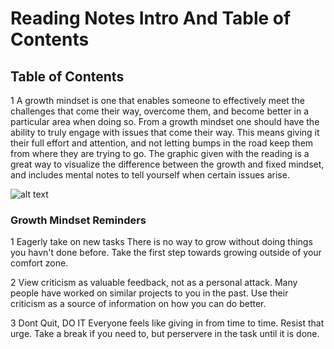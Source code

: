 # Reading Notes Intro And Table of Contents

## Table of Contents

1
A growth mindset is one that enables someone to effectively meet the challenges that come their way, overcome them, and become better in a particular area when doing so. From a growth mindset one should have the ability to truly engage with issues that come their way. This means giving it their full effort and attention, and not letting bumps in the road keep them from where they are trying to go. The graphic given with the reading is a great way to visualize the difference between the growth and fixed mindset, and includes mental notes to tell yourself when certain issues arise. 

![alt text](https://i2.wp.com/atlassianblog.wpengine.com/wp-content/uploads/NewGrowthMindset2.png?resize=768%2C960&ssl=1)

### Growth Mindset Reminders
1 Eagerly take on new tasks
      There is no way to grow without doing things you havn't done before. Take the first step towards growing outside of your comfort zone. 
   
2 View criticism as valuable feedback, not as a personal attack. 
     Many people have worked on similar projects to you in the past. Use their criticism as a source of information on how you can do better. 
   

  3 Dont Quit, DO IT
 Everyone feels like giving in from time to time. Resist that urge. Take a break if you need to, but perservere in the task until it is done.


  
